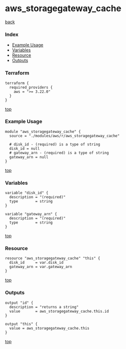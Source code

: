 # aws_storagegateway_cache
[back](../aws.md)
### Index
- [Example Usage](#example-usage)
- [Variables](#variables)
- [Resource](#resource)
- [Outputs](#outputs)
### Terraform
```hcl
terraform {
  required_providers {
    aws = ">= 3.22.0"
  }
}
```
[top](#index)
### Example Usage
```hcl
module "aws_storagegateway_cache" {
  source = "./modules/aws/r/aws_storagegateway_cache"

  # disk_id - (required) is a type of string
  disk_id = null
  # gateway_arn - (required) is a type of string
  gateway_arn = null
}
```
[top](#index)
### Variables
```hcl
variable "disk_id" {
  description = "(required)"
  type        = string
}

variable "gateway_arn" {
  description = "(required)"
  type        = string
}
```
[top](#index)

### Resource
```hcl
resource "aws_storagegateway_cache" "this" {
  disk_id     = var.disk_id
  gateway_arn = var.gateway_arn
}
```
[top](#index)
### Outputs
```hcl
output "id" {
  description = "returns a string"
  value       = aws_storagegateway_cache.this.id
}

output "this" {
  value = aws_storagegateway_cache.this
}
```
[top](#index)

